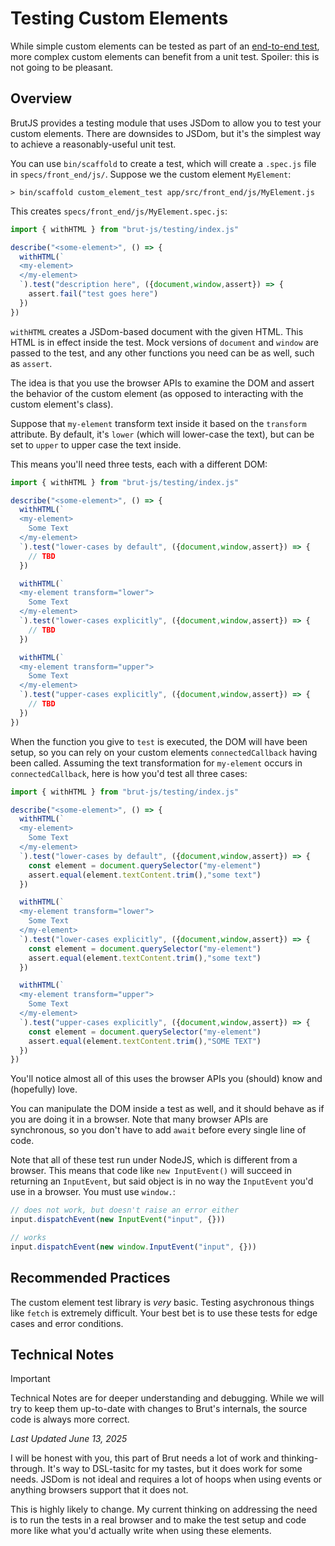 # Testing Custom Elements

While simple custom elements can be tested as part of an [end-to-end test](/end-to-end-tests), more
complex custom elements can benefit from a unit test.  Spoiler: this is not going to be pleasant.

## Overview

BrutJS provides a testing module that uses JSDom to allow you to test your custom elements.  There are
downsides to JSDom, but it's the simplest way to achieve a reasonably-useful unit test.

You can use `bin/scaffold` to create a test, which will create a `.spec.js` file in `specs/front_end/js/`.
Suppose we the custom element `MyElement`:

```
> bin/scaffold custom_element_test app/src/front_end/js/MyElement.js
```

This creates `specs/front_end/js/MyElement.spec.js`:

```javascript
import { withHTML } from "brut-js/testing/index.js"

describe("<some-element>", () => {
  withHTML(`
  <my-element>
  </my-element>
  `).test("description here", ({document,window,assert}) => {
    assert.fail("test goes here")
  })
})
```

`withHTML` creates a JSDom-based document with the given HTML. This HTML is in effect inside the test.
Mock versions of `document` and `window` are passed to the test, and any other functions you need can be
as well, such as `assert`.

The idea is that you use the browser APIs to examine the DOM and assert the behavior of the custom element
(as opposed to interacting with the custom element's class).

Suppose that `my-element` transform text inside it based on the `transform` attribute. By default, it's `lower` (which will lower-case the text), but can be set to `upper` to upper case the text inside.

This means you'll need three tests, each with a different DOM:

```javascript
import { withHTML } from "brut-js/testing/index.js"

describe("<some-element>", () => {
  withHTML(`
  <my-element>
    Some Text
  </my-element>
  `).test("lower-cases by default", ({document,window,assert}) => {
    // TBD
  })

  withHTML(`
  <my-element transform="lower">
    Some Text
  </my-element>
  `).test("lower-cases explicitly", ({document,window,assert}) => {
    // TBD
  })

  withHTML(`
  <my-element transform="upper">
    Some Text
  </my-element>
  `).test("upper-cases explicitly", ({document,window,assert}) => {
    // TBD
  })
})
```

When the function you give to `test` is executed, the DOM will have been setup, so you can rely on your
custom elements `connectedCallback` having been called.  Assuming the text transformation for `my-element`
occurs in `connectedCallback`, here is how you'd test all three cases:

```javascript {9,10,18,19,27,28}
import { withHTML } from "brut-js/testing/index.js"

describe("<some-element>", () => {
  withHTML(`
  <my-element>
    Some Text
  </my-element>
  `).test("lower-cases by default", ({document,window,assert}) => {
    const element = document.querySelector("my-element")
    assert.equal(element.textContent.trim(),"some text")
  })

  withHTML(`
  <my-element transform="lower">
    Some Text
  </my-element>
  `).test("lower-cases explicitly", ({document,window,assert}) => {
    const element = document.querySelector("my-element")
    assert.equal(element.textContent.trim(),"some text")
  })

  withHTML(`
  <my-element transform="upper">
    Some Text
  </my-element>
  `).test("upper-cases explicitly", ({document,window,assert}) => {
    const element = document.querySelector("my-element")
    assert.equal(element.textContent.trim(),"SOME TEXT")
  })
})
```

You'll notice almost all of this uses the browser APIs you (should) know and (hopefully) love.

You can manipulate the DOM inside a test as well, and it should behave as if you are doing it in a
browser.  Note that many browser APIs are synchronous, so you don't have to add `await` before every
single line of code.

Note that all of these test run under NodeJS, which is different from a browser.  This means that code
like `new InputEvent()` will succeed in returning an `InputEvent`, but said object is in no way the
`InputEvent` you'd use in a browser. You must use `window.`:

```javascript
// does not work, but doesn't raise an error either
input.dispatchEvent(new InputEvent("input", {}))        

// works
input.dispatchEvent(new window.InputEvent("input", {}))
```

## Recommended Practices

The custom element test library is *very* basic.  Testing asychronous things like `fetch` is extremely
difficult.  Your best bet is to use these tests for edge cases and error conditions.


## Technical Notes

> [!IMPORTANT]
> Technical Notes are for deeper understanding and debugging. While we will try to keep them up-to-date with changes to Brut's
> internals, the source code is always more correct.

_Last Updated June 13, 2025_

I will be honest with you, this part of Brut needs a lot of work and thinking-through.  It's way to
DSL-tasitc for my tastes, but it does work for some needs.  JSDom is not ideal and requires a lot of hoops
when using events or anything browsers support that it does not.

This is highly likely to change.  My current thinking on addressing the need is to run the tests in a real
browser and to make the test setup and code more like what you'd actually write when using these elements.
